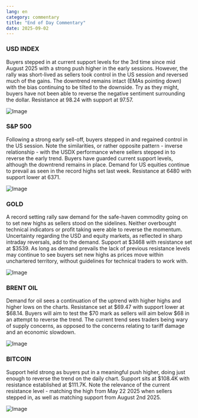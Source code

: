 ```yaml
---
lang: en
category: commentary
title: "End of Day Commentary"
date: 2025-09-02
---
```


### USD INDEX

Buyers stepped in at current support levels for the 3rd time since mid August 2025 with a strong push higher in the early sessions. However, the rally was short-lived as sellers took control in the US session and reversed much of the gains. The downtrend remains intact (EMAs pointing down) with the bias continuing to be tilted to the downside. Try as they might, buyers have not been able to reverse the negative sentiment surrounding the dollar. Resistance at 98.24 with support at 97.57. 

![Image](https://markleighedu.github.io/img/Sep-2025/02-Sep-2025/usdindex.jpg)

### S&P 500

Following a strong early sell-off, buyers stepped in and regained control in the US session. Note the similarities, or rather opposite pattern - inverse relationship - with the USDX performance where sellers stepped in to reverse the early trend. Buyers have guarded current support levels, although the downtrend remains in place. Demand for US equities continue to prevail as seen in the record highs set last week. Resistance at 6480 with support lower at 6371.     

![Image](https://markleighedu.github.io/img/Sep-2025/02-Sep-2025/sp500.jpg)

### GOLD

A record setting rally saw demand for the safe-haven commodity going on to set new highs as sellers stood on the sidelines. Neither overbought technical indicators or profit taking were able to reverse the momentum. Uncertainty regarding the USD and equity markets, as reflected in sharp intraday reversals, add to the demand. Support at $3468 with resistance set at $3539. As long as demand prevails the lack of previous resistance levels may continue to see buyers set new highs as prices move within unchartered territory, without guidelines for technical traders to work with.

![Image](https://markleighedu.github.io/img/Sep-2025/02-Sep-2025/gold.jpg)

### BRENT OIL

Demand for oil sees a continuation of the uptrend with higher highs and higher lows on the charts. Resistance set at $69.47 with support lower at $68.14. Buyers will aim to test the $70 mark as sellers will aim below $68 in an attempt to reverse the trend. The current trend sees traders being wary of supply concerns, as opposed to the concerns relating to tariff damage and an economic slowdown. 

![Image](https://markleighedu.github.io/img/Sep-2025/02-Sep-2025/brentoil.jpg)

### BITCOIN

Support held strong as buyers put in a meaningful push higher, doing just enough to reverse the trend on the daily chart. Support sits at $108.4K with resistance established at $111.7K. Note the relevance of the current resistance level - matching the high from May 22 2025 when sellers stepped in, as well as matching support from August 2nd 2025. 

![Image](https://markleighedu.github.io/img/Sep-2025/02-Sep-2025/bitcoin.jpg)

